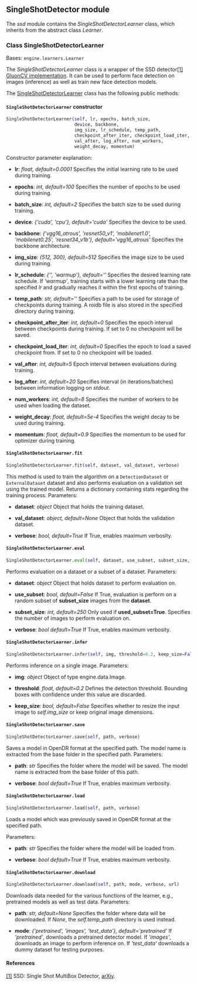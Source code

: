 ## SingleShotDetector module

The *ssd* module contains the *SingleShotDetectorLearner* class, which inherits from the abstract class *Learner*.

### Class SingleShotDetectorLearner
Bases: `engine.learners.Learner`

The *SingleShotDetectorLearner* class is a wrapper of the SSD detector[[1]](#ssd-1)
[GluonCV implementation](https://github.com/dmlc/gluon-cv/blob/master/gluoncv/model_zoo/ssd/ssd.py).
It can be used to perform face detection on images (inference) as well as train new face detection models.

The [SingleShotDetectorLearner](#src.opendr.perception.object_detection_2d.ssd.ssd_learner.py) class has the following 
public methods:

#### `SingleShotDetectorLearner` constructor
```python
SingleShotDetectorLearner(self, lr, epochs, batch_size,
                          device, backbone,
                          img_size, lr_schedule, temp_path,
                          checkpoint_after_iter, checkpoint_load_iter,
                          val_after, log_after, num_workers,
                          weight_decay, momentum)
```

Constructor parameter explanation:
- **lr**: *float, default=0.0001*
  Specifies the initial learning rate to be used during training.
  
- **epochs**: *int, default=100*
  Specifies the number of epochs to be used during training.
  
- **batch_size**: *int, default=2*
  Specifies the batch size to be used during training.
  
- **device**: *{'cuda', 'cpu'}, default='cuda'*
  Specifies the device to be used.
  
- **backbone**: *{'vgg16_atrous', 'resnet50_v1', 'mobilenet1.0', 'mobilenet0.25', 'resnet34_v1b'}, default='vgg16_atrous'*
  Specifies the backbone architecture. 
  
- **img_size**: *{512, 300}, default=512* 
  Specifies the image size to be used during training.
  
- **lr_schedule**: *{'', 'warmup'}, default=''* Specifies the desired learning rate schedule. If *'warmup'*, training starts 
  with a lower learning rate than the specified *lr* and gradually reaches it within the first epochs of training.
  
- **temp_path**: *str, default=''*
  Specifies a path to be used for storage of checkpoints during training. A roidb file is also stored in the specified 
  directory during training.
  
- **checkpoint_after_iter**: *int, default=0*
  Specifies the epoch interval between checkpoints during training. If set to 0 no checkpoint will be saved.
  
- **checkpoint_load_iter**: *int, default=0*
  Specifies the epoch to load a saved checkpoint from. If set to 0 no checkpoint will be loaded.
  
- **val_after**: *int, default=5*
  Epoch interval between evaluations during training.
  
- **log_after**: *int, default=20*
  Specifies interval (in iterations/batches) between information logging on *stdout*.
  
- **num_workers**: *int, default=8* Specifies the number of workers to be used when loading the dataset.
  
- **weight_decay**: *float, default=5e-4*
  Specifies the weight decay to be used during training. 
  
- **momentum**: *float, default=0.9*
  Specifies the momentum to be used for optimizer during training.
  
  
#### `SingleShotDetectorLearner.fit`
```python
SingleShotDetectorLearner.fit(self, dataset, val_dataset, verbose)
```

This method is used to train the algorithm on a `DetectionDataset` or `ExternalDataset` dataset and also performs evaluation 
on a validation set using the trained model. Returns a dictionary containing stats regarding the training process.
Parameters:
- **dataset**: *object*
  Object that holds the training dataset.
  
- **val_dataset**: *object, default=None*
  Object that holds the validation dataset.
  
- **verbose**: *bool, default=True*
  If True, enables maximum verbosity.
  
#### `SingleShotDetectorLearner.eval`
```python
SingleShotDetectorLearner.eval(self, dataset, use_subset, subset_size, verbose)
```

Performs evaluation on a dataset or a subset of a dataset.
Parameters:
- **dataset**: *object*
  Object that holds dataset to perform evaluation on.
  
- **use_subset**: *bool, default=False*
  If True, evaluation is perform on a random subset of **subset_size** images from the **dataset**.
  
- **subset_size**: *int, default=250*
  Only used if **used_subset=True**. Specifies the number of images to perform evaluation on.
  
- **verbose**: *bool default=True*
  If True, enables maximum verbosity.
  
#### `SingleShotDetectorLearner.infer`
```python
SingleShotDetectorLearner.infer(self, img, threshold=0.2, keep_size=False)
```

Performs inference on a single image.
Parameters:
- **img**: *object*
  Object of type engine.data.Image.
    
- **threshold**: *float, default=0.2*
  Defines the detection threshold. Bounding boxes with confidence under this value are discarded.
  
- **keep_size**: *bool, default=False* 
  Specifies whether to resize the input image to *self.img_size* or keep original image dimensions.
  
#### `SingleShotDetectorLearner.save`
```python
SingleShotDetectorLearner.save(self, path, verbose)
```

Saves a model in OpenDR format at the specified path. The model name is extracted from the base folder in the specified path.
Parameters:
- **path**: *str*
  Specifies the folder where the model will be saved. The model name is extracted from the base folder of this path.
  
- **verbose**: *bool default=True*
  If True, enables maximum verbosity.
  
#### `SingleShotDetectorLearner.load`
```python
SingleShotDetectorLearner.load(self, path, verbose)
```

Loads a model which was previously saved in OpenDR format at the specified path.

Parameters:
- **path**: *str*
  Specifies the folder where the model will be loaded from.
  
- **verbose**: *bool default=True*
  If True, enables maximum verbosity.
  
#### `SingleShotDetectorLearner.download`
```python
SingleShotDetectorLearner.download(self, path, mode, verbose, url)
```

Downloads data needed for the various functions of the learner, e.g., pretrained models as well as test data.
Parameters:
- **path**: *str, default=None*
  Specifies the folder where data will be downloaded. If *None*, the *self.temp_path* directory is used instead.
  
- **mode**: *{'pretrained', 'images', 'test_data'}, default='pretrained'*
  If *'pretrained'*, downloads a pretrained detector model. If *'images'*, downloads an image to perform inference on. If 
  *'test_data'* downloads a dummy dataset for testing purposes. 
  
#### References
<a name="ssd-1" href="https://arxiv.org/abs/1512.02325">[1]</a> SSD: Single Shot MultiBox Detector,
[arXiv](https://arxiv.org/abs/1512.02325).